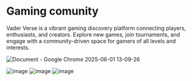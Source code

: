 # Gaming comunity
Vader Verse is a vibrant gaming discovery platform connecting players, enthusiasts, and creators. Explore new games, join tournaments, and engage with a community-driven space for gamers of all levels and interests.

![Document - Google Chrome 2025-06-01 13-09-26](https://github.com/user-attachments/assets/186136e9-7d4c-448c-9aff-59fea780eeec)



![image](https://github.com/user-attachments/assets/7e7eac77-e77b-44fa-a56b-166ba88a5e3f)
![image](https://github.com/user-attachments/assets/50e6f7a4-cd79-439f-b6a5-02eff5f707b4)
![image](https://github.com/user-attachments/assets/9a33f975-2a4d-4f03-b9fd-ad13ddf0b5a4)

